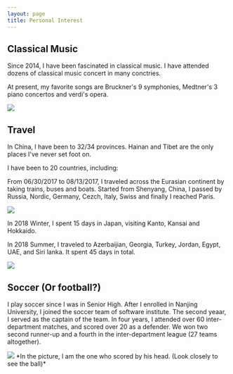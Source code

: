 ```yaml
---
layout: page
title: Personal Interest
---
```


## Classical Music

Since 2014, I have been fascinated in classical music. I have attended dozens of classical music concert in many conctries.

At present, my favorite songs are Bruckner's 9 symphonies, Medtner's 3 piano concertos and verdi's opera.

<img src='../verbier.jpg'/>

## Travel

In China, I have been to 32/34 provinces. Hainan and Tibet are the only places I've never set foot on. 

I have been to 20 countries, including: 

From 06/30/2017 to 08/13/2017, I traveled across the Eurasian continent by taking trains, buses and boats. Started from Shenyang, China, I passed by Russia, Nordic, Germany, Cezch, Italy, Swiss and finally I reached Paris.

<img src='../cross.jpg'/>

In 2018 Winter, I spent 15 days in Japan, visiting Kanto, Kansai and Hokkaido.

In 2018 Summer, I traveled to Azerbaijian, Georgia, Turkey, Jordan, Egypt, UAE, and Siri lanka. It spent 45 days in total.

<img src='../fly.png'/>

## Soccer (Or football?)

I play soccer since I was in Senior High. After I enrolled in Nanjing University, I joined the soccer team of software institute. The second yeaar, I served as the captain of the team. In four years, I attended over 60 inter-department matches, and scored over 20 as a defender. We won two second runner-up and a fourth in the inter-department league (27 teams altogether).

<img src='../soccer.jpg'/>
*In the picture, I am the one who scored by his head. (Look closely to see the ball)*
